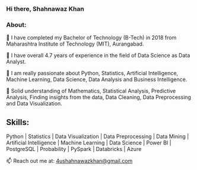 ### Hi there, Shahnawaz Khan

### About:

🔭 I have completed my Bachelor of Technology (B-Tech) in 2018 from Maharashtra Institute of Technology (MIT), Aurangabad.

🔭 I have overall 4.7 years of experience in the field of Data Science as Data Analyst.

🔭 I am really passionate about Python, Statistics, Artificial Intelligence, Machine Learning, Data Science, Data Analysis and Business Intelligence.

🔭 Solid understanding of Mathematics, Statistical Analysis, Predictive Analysis, Finding insights from the data, Data Cleaning, Data Preprocessing and Data Visualization.

## Skills:

Python | Statistics | Data Visualization | Data Preprocessing | Data Mining | Artificial Intelligence | Machine Learning | Data Science | Power BI | PostgreSQL | Probability | PySpark | Databricks | Azure 


📫 Reach out me at: 4ushahnawazkhan@gmail.com
